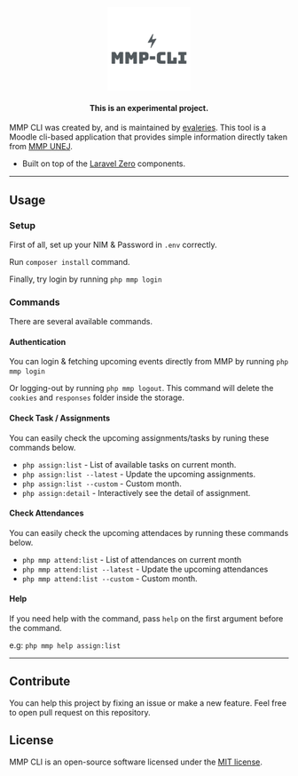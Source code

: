 <p align="center">
    <img title="MMP CLI" height="150" src="https://github.com/evaleries/mmp-cli/blob/master/assets/logo.png?raw=true" />
</p>

<h4> <center>This is an <bold>experimental project</bold>. </center></h4>

MMP CLI was created by, and is maintained by [evaleries](https://github.com/evaleries). This tool is a Moodle cli-based application that provides simple information directly taken from [MMP UNEJ](https://mmp.unej.ac.id/).

- Built on top of the [Laravel Zero](https://laravel-zero.com) components.
------

## Usage

### Setup
First of all, set up your NIM & Password in `.env` correctly.

Run `composer install` command.

Finally, try login by running `php mmp login`

### Commands

There are several available commands.

#### Authentication

You can login & fetching upcoming events directly from MMP by running `php mmp login`

Or logging-out by running `php mmp logout`. This command will delete the `cookies` and `responses` folder inside the storage.

#### Check Task / Assignments

You can easily check the upcoming assignments/tasks by runing these commands below.

- `php assign:list` - List of available tasks on current month.
- `php assign:list --latest` - Update the upcoming assignments.
- `php assign:list --custom` - Custom month.
- `php assign:detail` - Interactively see the detail of assignment.

#### Check Attendances

You can easily check the upcoming attendaces by running these commands below.

- `php mmp attend:list` - List of attendances on current month
- `php mmp attend:list --latest` - Update the upcoming attendances
- `php mmp attend:list --custom` - Custom month.


#### Help

If you need help with the command, pass `help` on the first argument before the command.

e.g: `php mmp help assign:list`

---

## Contribute

You can help this project by fixing an issue or make a new feature.
Feel free to open pull request on this repository.

## License

MMP CLI is an open-source software licensed under the [MIT license](https://github.com/evaleries/mmp-cli/blob/master/LICENSE.md).
